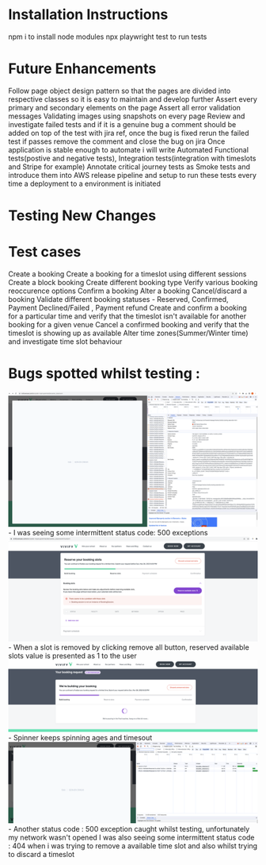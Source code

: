 # Installation Instructions
npm i to install node modules
npx playwright test to run tests

# Future Enhancements
Follow page object design pattern so that the  pages are divided into respective classes so it is easy to maintain and develop further 
Assert every primary and secondary elements on the page
Assert all error validation messages
Validating images using snapshots on every page
Review and investigate failed tests and if it is a genuine bug a comment should be added on top of the test with jira ref, once the bug is fixed rerun the failed test if passes remove the comment and close the bug on jira
Once application is stable enough to automate i will write Automated Functional tests(postive and negative tests), Integration tests(integration with timeslots and Stripe for example)
Annotate critical journey tests as Smoke tests and introduce them into AWS release pipeline and setup to run these tests every time a deployment to a environment is initiated


# Testing New Changes
# Test cases
Create a booking
Create a booking for a timeslot using different sessions
Create a block booking
Create different booking type 
Verify various booking reoccurence options
Confirm a booking
Alter a booking
Cancel/discard a booking
Validate different booking statuses - Reserved, Confirmed, Payment Declined/Failed , Payment refund
Create and confirm a booking for a particular time and verify that the timeslot isn't available for another booking for a given venue
Cancel a confirmed booking and verify that the timeslot is showing up as available
Alter time zones(Summer/Winter time) and investigate time slot behaviour


# Bugs spotted whilst testing :

![Alt text](<Screen Shot 2023-11-24 at 13.48.28 pm.png>) - I was seeing some intermittent status code: 500 exceptions
![Alt text](<Screenshot 2023-11-26 at 19.31.33.png>) - When a slot is removed by clicking remove all button, reserved available slots value is presented as 1 to the user
![Alt text](<Screen Shot 2023-11-26 at 19.35.18 pm.png>)- Spinner keeps spinning ages and timesout
![Alt text](<Screen Shot 2023-11-26 at 19.35.41 pm.png>) - Another status code : 500 exception caught whilst testing, unfortunately my network wasn't opened
I was also seeing some intermittent status code : 404 when i was trying to remove a available time slot and also whilst trying to discard a timeslot 


